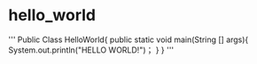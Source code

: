 # hello_world
'''
Public Class HelloWorld{
      public static void main(String [] args){
            System.out.println("HELLO WORLD!")；
      }
}
'''
